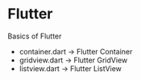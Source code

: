 # Flutter
Basics of Flutter
- container.dart -> Flutter Container
- gridview.dart -> Flutter GridView
- listview.dart -> Flutter ListView
